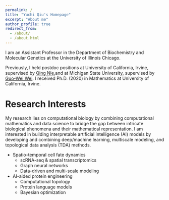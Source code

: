 ```yaml
---
permalink: /
title: "Yuchi Qiu's Homepage"
excerpt: "About me"
author_profile: true
redirect_from: 
  - /about/
  - /about.html
---
```


I am an Assistant Professor in the Department of Biochemistry and Molecular Genetics at the University of Illinois Chicago. 

Previously, I held postdoc positions at University of California, Irvine, supervised by [Qing Nie](https://faculty.sites.uci.edu/qnie/),and at Michigan State University, supervised by [Guo-Wei Wei](https://users.math.msu.edu/users/weig/). I received  Ph.D. (2020) in Mathematics at University of California, Irvine.

Research Interests
======
My research lies on computational biology by combining computational mathematics and data science to bridge the gap between intricate biological phenomena and their mathematical representation. I am interested in building interpretable artificial intelligence (AI) models by developing and combining deep/machine learning, multiscale modeling, and topological data analysis (TDA) methods. 

- Spatio-temporal cell fate dynamics
  * scRNA-seq & spatial transcriptomics
  * Graph neural networks
  * Data-driven and multi-scale modeling
- AI-aided protein engineering
  * Computational topology
  * Protein language models
  * Bayesian optimization

